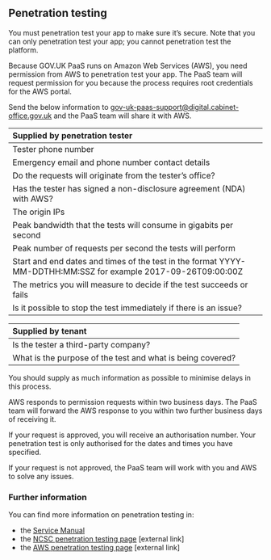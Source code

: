## Penetration testing

You must penetration test your app to make sure it’s secure. Note that you can only penetration test your app; you cannot penetration test the platform.

Because GOV.UK PaaS runs on Amazon Web Services (AWS), you need permission from AWS to penetration test your app. The PaaS team will request permission for you because the process requires root credentials for the AWS portal.

Send the below information to [gov-uk-paas-support@digital.cabinet-office.gov.uk](mailto:gov-uk-paas-support@digital.cabinet-office.gov.uk) and the PaaS team will share it with AWS.

|Supplied by penetration tester|
|:---|
|Tester phone number|
|Emergency email and phone number contact details|
|Do the requests will originate from the tester’s office?|
|Has the tester has signed a non-disclosure agreement (NDA) with AWS?|
|The origin IPs|
|Peak bandwidth that the tests will consume in gigabits per second|
|Peak number of requests per second the tests will perform|
|Start and end dates and times of the test in the format YYYY-MM-DDTHH:MM:SSZ for example 2017-09-26T09:00:00Z|
|The metrics you will measure to decide if the test succeeds or fails|
|Is it possible to stop the test immediately if there is an issue?|

|Supplied by tenant|
|:---|
|Is the tester a third-party company?|
|What is the purpose of the test and what is being covered?|

You should supply as much information as possible to minimise delays in this process.

AWS responds to permission requests within two business days. The PaaS team will forward the AWS response to you within two further business days of receiving it.

If your request is approved, you will receive an authorisation number. Your penetration test is only authorised for the dates and times you have specified.

If your request is not approved, the PaaS team will work with you and AWS to solve any issues. 



### Further information

You can find more information on penetration testing in:

- the [Service Manual](https://www.gov.uk/service-manual/technology/vulnerability-and-penetration-testing) 
- the [NCSC penetration testing page](https://www.ncsc.gov.uk/guidance/penetration-testing) [external link]
- the [AWS penetration testing page](https://aws.amazon.com/security/penetration-testing/) [external link]
